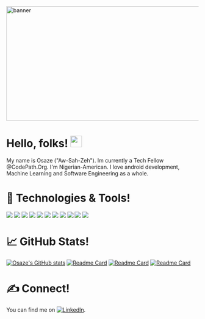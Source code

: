 <img src="https://user-images.githubusercontent.com/77579038/225479312-d3aed54b-087f-446d-be2e-d1a1a7bd2e70.png" alt="banner" width="755" height="300" style="display:block; margin:auto;">

# Hello, folks! <img src="https://raw.githubusercontent.com/MartinHeinz/MartinHeinz/master/wave.gif" width="30px">
My name is Osaze ("Aw-Sah-Zeh"). Im currently a Tech Fellow @CodePath.Org. I'm Nigerian-American. I love android development, Machine Learning and Software Engineering as a whole. <br/>

# 🔧 Technologies & Tools!
![](https://img.shields.io/badge/Editor-InellijIDEA-informational?style=flat&logo=data:image/svg%2bxml;base64,<BASE64_DATA>)
![](https://img.shields.io/badge/Editor-GoogleColab-informational?style=flat&logo=data:image/svg%2bxml;base64,<BASE64_DATA>)
![](https://img.shields.io/badge/Editor-AndroidStudio-informational?style=flat&logo=data:image/svg%2bxml;base64,<BASE64_DATA>)
![](https://img.shields.io/badge/Editor-VsCode-informational?style=flat&logo=data:image/svg%2bxml;base64,<BASE64_DATA>)
![](https://img.shields.io/badge/Language-Kotlin-informational?style=flat&logo=data:image/svg%2bxml;base64,<BASE64_DATA>)
![](https://img.shields.io/badge/Language-Java-informational?style=flat&logo=data:image/svg%2bxml;base64,<BASE64_DATA>)
[](https://img.shields.io/badge/Language-JavaScript-informational?style=flat&logo=data:image/svg%2bxml;base64,<BASE64_DATA>)
![](https://img.shields.io/badge/Language-Python-informational?style=flat&logo=data:image/svg%2bxml;base64,<BASE64_DATA>)
![](https://img.shields.io/badge/VersionControl-Git-informational?style=flat&logo=data:image/svg%2bxml;base64,<BASE64_DATA>)
![](https://img.shields.io/badge/ComputerVision-OpenCV-informational?style=flat&logo=data:image/svg%2bxml;base64,<BASE64_DATA>)
![](https://img.shields.io/badge/DataAnalysis-NumPy-informational?style=flat&logo=data:image/svg%2bxml;base64,<BASE64_DATA>)
![](https://img.shields.io/badge/MachineLearning-TensorFlow-informational?style=flat&logo=data:image/svg%2bxml;base64,<BASE64_DATA>)

# 📈 GitHub Stats!
[![Osaze's GitHub stats](https://github-readme-stats.vercel.app/api?username=osazeimohe&show_icons=true&theme=radical)](https://github.com/osazeimohe/github-readme-stats)
[![Readme Card](https://github-readme-stats.vercel.app/api/pin/?username=AndroidGrp9Codepath&repo=MindfulMind&theme=radical)](https://github.com/AndroidGrp9Codepath/MindfulMind)
[![Readme Card](https://github-readme-stats.vercel.app/api/pin/?username=osazeimohe&repo=Degrees&theme=radical)](https://github.com/osazeimohe/Degrees)
[![Readme Card](https://github-readme-stats.vercel.app/api/pin/?username=osazeimohe&repo=FlixsterMovieApp1&theme=radical)](https://github.com/osazeimohe/FlixsterMovieApp1)

# ✍ Connect!

<!-- Actual text -->

You can find me on [![LinkedIn][1.2]][1].

<!-- Icons -->

[1.2]: https://raw.githubusercontent.com/MartinHeinz/MartinHeinz/master/linkedin-3-16.png (LinkedIn icon without padding)

<!-- Links to your social media accounts -->
 
[1]: https://www.linkedin.com/in/osaze-imohe-4a9295239/

